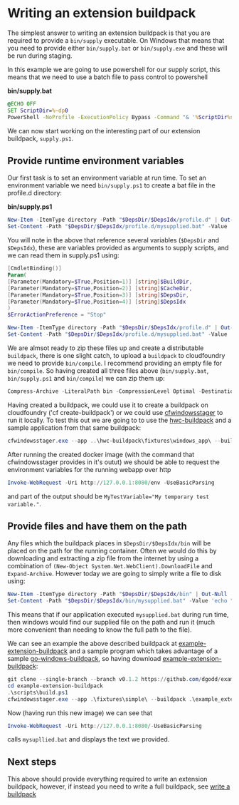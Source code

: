 # Writing an extension buildpack

The simplest answer to writing an extension buildpack is that you are required
to provide a `bin/supply` executable. On Windows that means that you need to
provide either `bin/supply.bat` or `bin/supply.exe` and these will be run
during staging.

In this example we are going to use powershell for our supply script, this
means that we need to use a batch file to pass control to powershell

**bin/supply.bat**
```bat
@ECHO OFF
SET ScriptDir=%~dp0
PowerShell -NoProfile -ExecutionPolicy Bypass -Command "& '%ScriptDir%supply.ps1' %1 %2 %3 %4";
```

We can now start working on the interesting part of our extension buildpack,
`supply.ps1`.

## Provide runtime environment variables

Our first task is to set an environment variable at run time. To set an
environment variable we need `bin/supply.ps1` to create a bat file in the
profile.d directory:

**bin/supply.ps1**
```powershell
New-Item -ItemType directory -Path "$DepsDir/$DepsIdx/profile.d" | Out-Null
Set-Content -Path "$DepsDir/$DepsIdx/profile.d/mysupplied.bat" -Value 'set MyTestVariable="My temporary test variable."'
```

You will note in the above that reference several variables (`$DepsDir` and
`$DepsIdx`), these are variables provided as arguments to supply scripts, and
we can read them in supply.ps1 using:

```powershell
[CmdletBinding()]
Param(
[Parameter(Mandatory=$True,Position=1)] [string]$BuildDir,
[Parameter(Mandatory=$True,Position=2)] [string]$CacheDir,
[Parameter(Mandatory=$True,Position=3)] [string]$DepsDir,
[Parameter(Mandatory=$True,Position=4)] [string]$DepsIdx
)
$ErrorActionPreference = "Stop"

New-Item -ItemType directory -Path "$DepsDir/$DepsIdx/profile.d" | Out-Null
Set-Content -Path "$DepsDir/$DepsIdx/profile.d/mysupplied.bat" -Value 'set MyTestVariable="My temporary test variable."'
```

We are almsot ready to zip these files up and create a distributable
`buildpack`, there is one slight catch, to upload a `buildpack` to cloudfoundry
we need to provide `bin/compile`. I recommend providing an empty file for
`bin/compile`. So having created all three files above (`bin/supply.bat`,
`bin/supply.ps1` and `bin/compile`) we can zip them up:

```powershell
Compress-Archive -LiteralPath bin -CompressionLevel Optimal -DestinationPath example_buildpack.zip -Force
```

Having created a buildpack, we could use it to create a buildpack on
cloudfoundry ('cf create-buildpack') or we could use
[cfwindowsstager](https://github.com/dgodd/cfwindowsstager) to run it locally.
To test this out we are going to to use the [hwc-buildpack](https://github.com/cloudfoundry/hwc-buildpack) and a sample
application from that same buildpack:

```powershell
cfwindowsstager.exe --app ..\hwc-buildpack\fixtures\windows_app\ --buildpack example_buildpack.zip --buildpack https://github.com/cloudfoundry/hwc-buildpack/releases/download/v3.1.4/hwc-buildpack-windows2016-v3.1.4.zip
```

After running the created docker image (with the command that cfwindowsstager
provides in it's outut) we should be able to request the environment variables
for the running webapp over http

```powershell
Invoke-WebRequest -Uri http://127.0.0.1:8080/env -UseBasicParsing
```

and part of the output should be `MyTestVariable="My temporary test variable."`.

## Provide files and have them on the path

Any files which the buildpack places in `$DepsDir/$DepsIdx/bin` will be placed
on the path for the running container. Often we would do this by downloading
and extracting a zip file from the internet by using a combination of
`(New-Object System.Net.WebClient).DownloadFile` and `Expand-Archive`. However
today we are going to simply write a file to disk using:

```powershell
New-Item -ItemType directory -Path "$DepsDir/$DepsIdx/bin" | Out-Null
Set-Content -Path "$DepsDir/$DepsIdx/bin/mysupplied.bat" -Value 'echo "Hi from file on path, mysupplied.bat"'
```

This means that if our application executed `mysupplied.bat` during run time,
then windows would find our supplied file on the path and run it (much more
convenient than needing to know the full path to the file).

We can see an example the above described buildpack at
[example-extension-buildpack](https://github.com/dgodd/example-extension-buildpack)
and a sample program which takes advantage of a sample
[go-windows-buildpack](https://github.com/dgodd/go-windows-buildpack), so
having download
[example-extension-buildpack](https://github.com/dgodd/example-extension-buildpack):

```powershell
git clone --single-branch --branch v0.1.2 https://github.com/dgodd/example-extension-buildpack
cd example-extension-buildpack
.\scripts\build.ps1
cfwindowsstager.exe --app .\fixtures\simple\ --buildpack .\example_extension_buildpack-windows2016-v0.1.2.zip --buildpack https://github.com/dgodd/go-windows-buildpack/releases/download/v0.0.2/go_buildpack-windows2016-v0.0.2.zip
```

Now (having run this new image) we can see that
```powershell
Invoke-WebRequest -Uri http://127.0.0.1:8080/-UseBasicParsing
```
calls `mysupllied.bat` and displays the text we provided.

## Next steps

This above should provide everything required to write an extension buildpack, however, if instead you need to write a full buildpack, see [write a buildpack](https://github.com/dgodd/cfwindowsstager/blob/docs/docs/write_a_windows_buildpack.md)
